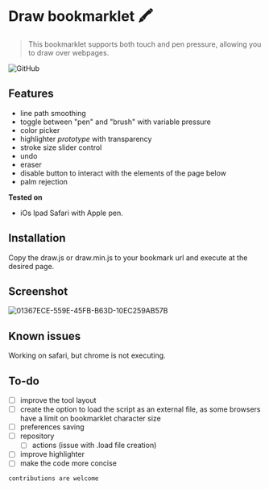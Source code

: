 # Draw bookmarklet :crayon:
> This bookmarklet supports both touch and pen pressure, allowing you to draw over webpages.
 
 
 ![GitHub](https://img.shields.io/github/license/henriquemor/draw-bookmarklet?color=lightgray&style=flat-square)
 
 
## Features
- line path smoothing
- toggle between "pen" and "brush" with variable pressure
- color picker
- highlighter _prototype_ with transparency
- stroke size slider control
- undo
- eraser
- disable button to interact with the elements of the page below
- palm rejection

**Tested on**
- iOs Ipad Safari with Apple pen.

## Installation
Copy the draw.js or draw.min.js to your bookmark url and execute at the desired page.

## Screenshot
![01367ECE-559E-45FB-B63D-10EC259AB57B](https://user-images.githubusercontent.com/8562380/232560389-82a96448-ae75-4a8e-8798-0ae63c9f3e42.jpeg)


## Known issues
Working on safari, but chrome is not executing.

## To-do
- [ ] improve the tool layout
- [ ] create the option to load the script as an external file, as some browsers have a limit on bookmarklet character size
- [ ] preferences saving
- [ ] repository
  - [ ] actions (issue with .load file creation)
- [ ] improve highlighter
- [ ]  make the code more concise

`contributions are welcome`
